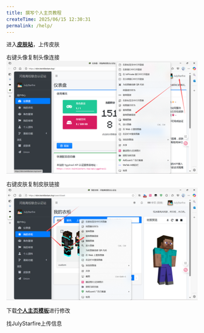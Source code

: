 ```yaml
---
title: 撰写个人主页教程
createTime: 2025/06/15 12:30:31
permalink: /help/
---
```


进入[**皮肤站**](https://skin.twinklestars.top/)，上传皮肤

右键头像复制头像连接
![操作](/head.png)

右键皮肤复制皮肤链接
![操作](/skin.png)

下载[**个人主页模板**](https://wwms.lanzouo.com/iIqsa2z5em5e)进行修改

找JulyStarfire上传信息